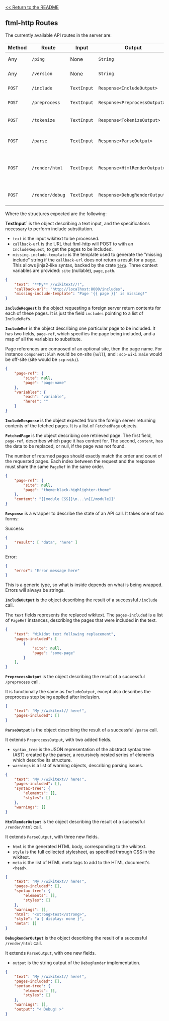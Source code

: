 [<< Return to the README](../README.md)

## ftml-http Routes

The currently available API routes in the server are:

| Method | Route | Input | Output | Description |
|--------|-------|-------|--------|-------------|
| Any | `/ping` | None | `String` | See if you're able to connect to the server. |
| Any | `/version` | None | `String` | Outputs what version of ftml is being run. |
| `POST` | `/include` | `TextInput` | `Response<IncludeOutput>` | Substitutes all include blocks in the input string. |
| `POST` | `/preprocess` | `TextInput` | `Response<PreprocessOutput>` | Runs the preprocessor on the given input string. |
| `POST` | `/tokenize` | `TextInput` | `Response<TokenizeOutput>` | Runs the tokenizer on the input string and returns the extracted tokens. |
| `POST` | `/parse` | `TextInput` | `Response<ParseOutput>` | Runs the parser on the input string and returns the abstract syntax tree. |
| `POST` | `/render/html` | `TextInput` | `Response<HtmlRenderOutput>` | Performs the full rendering process, from inclusion, preprocessing, tokenization, parsing, and then rendering. |
| `POST` | `/render/debug` | `TextInput` | `Response<DebugRenderOutput>` | Performs rendering, as above, but uses `ftml::render::DebugRender`. |

Where the structures expected are the following:

**TextInput`** is the object describing a text input, and the specifications necessary to perform include substitution.

* `text` is the input wikitext to be processed.
* `callback-url` is the URL that ftml-http will POST to with an `IncludeRequest`, to get the pages to be included.
* `missing-include-template` is the template used to generate the "missing include" string if the `callback-url` does not return a result for a page. This allows jinja2-like syntax, backed by the crate [`tera`](https://crates.io/crates/tera). Three context variables are provided: `site` (nullable), `page`, `path`.

```json
{
    "text": "**My** //wikitext//!",
    "callback-url": "http://localhost:8000/includes",
    "missing-include-template": "Page '{{ page }}' is missing!"
}
```

**`IncludeRequest`** is the object requesting a foreign server return contents for each of these pages. It is just the field `includes` pointing to a list of `IncludeRef`s.

**`IncludeRef`** is the object describing one particular page to be included. It has two fields, `page-ref`, which specifies the page being included, and a map of all the variables to substitute.

Page references are composed of an optional site, then the page name. For instance `component:blah` would be on-site (`null`), and `:scp-wiki:main` would be off-site (site would be `scp-wiki`).

```json
{
    "page-ref": {
        "site": null,
        "page": "page-name"
    },
    "variables": {
        "each": "variable",
        "here!": ""
    }
}
```

**`IncludeResponse`** is the object expected from the foreign server returning contents of the fetched pages. It is a list of `FetchedPage` objects.

**`FetchedPage`** is the object describing one retrieved page. The first field, `page-ref`, describes which page it has content for. The second, `content`, has the data to be replaced, or null, if the page was not found.

The number of returned pages should exactly match the order and count of the requested pages. Each index between the request and the response must share the same `PageRef` in the same order.

```json
{
    "page-ref": {
        "site": null,
        "page": "theme:black-highlighter-theme"
    },
    "content": "[[module CSS]]\n...\n[[/module]]"
}
```

**`Response`** is a wrapper to describe the state of an API call. It takes one of two forms:

Success:
```json
{
    "result": [ "data", "here" ]
}
```

Error:
```json
{
    "error": "Error message here"
}
```

This is a generic type, so what is inside depends on what is being wrapped. Errors will always be strings.

**`IncludeOutput`** is the object describing the result of a successful `/include` call.

The `text` fields represents the replaced wikitext. The `pages-included` is a list of `PageRef` instances, describing the pages that were included in the text.

```json
{
    "text": "Wikidot text following replacement",
    "pages-included": [
        {
            "site": null,
            "page": "some-page"
        }
    ],
}
```

**`PreprocessOutput`** is the object describing the result of a successful `/preprocess` call.

It is functionally the same as `IncludeOutput`, except also describes the preprocess step being applied after inclusion.

```json
{
    "text": "My //wikitext// here!",
    "pages-included": []
}
```

**`ParseOutput`** is the object describing the result of a successful `/parse` call.

It extends `PreprocessOutput`, with two added fields.

* `syntax_tree` is the JSON representation of the abstract syntax tree (AST) created by the parser, a recursively nested series of elements which describe its structure.
* `warnings` is a list of warning objects, describing parsing issues.

```json
{
    "text": "My //wikitext// here!",
    "pages-included": [],
    "syntax-tree": {
        "elements": [],
        "styles": []
    },
    "warnings": []
}
```

**`HtmlRenderOutput`** is the object describing the result of a successful `/render/html` call.

It extends `ParseOutput`, with three new fields.

* `html` is the generated HTML body, corresponding to the wikitext.
* `style` is the full collected stylesheet, as specified through CSS in the wikitext.
* `meta` is the list of HTML meta tags to add to the HTML document's `<head>`.

```json
{
    "text": "My //wikitext// here!",
    "pages-included": [],
    "syntax-tree": {
        "elements": [],
        "styles": []
    },
    "warnings": [],
    "html": "<strong>test</strong>",
    "style": "a { display: none }",
    "meta": []
}
```

**`DebugRenderOutput`** is the object describing the result of a successful `/render/html` call.

It extends `ParseOutput`, with one new fields.

* `output` is the string output of the `DebugRender` implementation.

```json
{
    "text": "My //wikitext// here!",
    "pages-included": [],
    "syntax-tree": {
        "elements": [],
        "styles": []
    },
    "warnings": [],
    "output": "< Debug! >"
}
```
